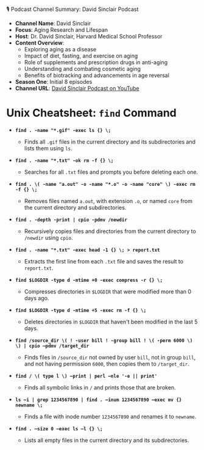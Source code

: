 🎙️ Podcast Channel Summary: David Sinclair Podcast
- **Channel Name**: David Sinclair
- **Focus**: Aging Research and Lifespan
- **Host**: Dr. David Sinclair, Harvard Medical School Professor
- **Content Overview**:
  - Exploring aging as a disease
  - Impact of diet, fasting, and exercise on aging
  - Role of supplements and prescription drugs in anti-aging
  - Understanding and combating cosmetic aging
  - Benefits of biotracking and advancements in age reversal
- **Season One**: Initial 8 episodes
- **Channel URL**: [David Sinclair Podcast on YouTube](https://www.youtube.com/@DavidSinclairPodcast)







# Unix Cheatsheet: `find` Command
- **`find . -name "*.gif" -exec ls {} \;`**
  - Finds all `.gif` files in the current directory and its subdirectories and lists them using `ls`.

- **`find . -name "*.txt" -ok rm -f {} \;`**
  - Searches for all `.txt` files and prompts you before deleting each one.

- **`find . \( -name "a.out" -o -name "*.o" -o -name "core" \) -exec rm -f {} \;`**
  - Removes files named `a.out`, with extension `.o`, or named `core` from the current directory and subdirectories.

- **`find . -depth -print | cpio -pdmv /newdir`**
  - Recursively copies files and directories from the current directory to `/newdir` using `cpio`.

- **`find . -name "*.txt" -exec head -1 {} \; > report.txt`**
  - Extracts the first line from each `.txt` file and saves the result to `report.txt`.

- **`find $LOGDIR -type d -mtime +0 -exec compress -r {} \;`**
  - Compresses directories in `$LOGDIR` that were modified more than 0 days ago.

- **`find $LOGDIR -type d -mtime +5 -exec rm -f {} \;`**
  - Deletes directories in `$LOGDIR` that haven't been modified in the last 5 days.

- **`find /source_dir \( ! -user bill ! -group bill ! \( -perm 6000 \) \) | cpio –pdmv /target_dir`**
  - Finds files in `/source_dir` not owned by user `bill`, not in group `bill`, and not having permission `6000`, then copies them to `/target_dir`.

- **`find / \( type l \) –print | perl –nle '-e || print'`**
  - Finds all symbolic links in `/` and prints those that are broken.

- **`ls –i | grep 1234567890 | find . –inum 1234567890 –exec mv {} newname \;`**
  - Finds a file with inode number `1234567890` and renames it to `newname`.

- **`find . –size 0 –exec ls –l {} \;`**
  - Lists all empty files in the current directory and its subdirectories.

